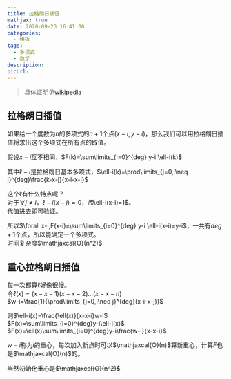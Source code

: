 ```yaml
---
title: 拉格朗日插值
mathjax: true
date: 2020-09-23 16:41:00
categories: 
  - 模板
tags: 
  - 多项式
  - 数学
description: 
picUrl: 
---
```



>具体证明见[wikipedia](https://zh.wikipedia.org/wiki/%E6%8B%89%E6%A0%BC%E6%9C%97%E6%97%A5%E6%8F%92%E5%80%BC%E6%B3%95)  
## 拉格朗日插值
如果给一个度数为$n$的多项式的$n+1$个点$(x-i,y-i)$，那么我们可以用拉格朗日插值将求出这个多项式在所有点的取值。  

假设$x-i$互不相同，$F(k)=\sum\limits_{i=0}^{deg} y-i \ell-i(k)$  

其中$\ell-i$是拉格朗日基本多项式，$\ell-i(k)=\prod\limits_{j=0,i\neq j}^{deg}\frac{k-x-j}{x-i-x-j}$  

这个$\ell$有什么特点呢？  
对于$\forall j\neq i$，$\ell-i(x-j)=0，而$\ell-i(x-i)=1$。  
代值进去即可验证。  

所以$\forall x-i,F(x-i)=\sum\limits_{i=0}^{deg} y-i \ell-i(x-i)=y-i$，一共有$deg+1$个点，所以能确定一个多项式。  
时间复杂度$\mathjaxcal{O}(n^2)$

## 重心拉格朗日插值  

每一次都算$\ell$好像很慢。  
令$\ell(x)=(x-x-1)(x-x-2)...(x-x-n)$  
$w-i=\frac{1}{\prod\limits_{j=0,i\neq j}^{deg}(x-i-x-j)}$  

则$\ell-i(x)=\frac{\ell(x)}{x-x-i}w-i$  
$F(x)=\sum\limits_{i=0}^{deg}y-i\ell-i(x)$  
$F(x)=\ell(x)\sum\limits_{i=0}^{deg}y-i\frac{w-i}{x-x-i}$  

$w-i$称为$i$的重心，每次加入新点时可以$\mathjaxcal{O}(n)$算新重心，计算$F$也是$\mathjaxcal{O}(n)$的。  

~~当然初始化重心是$\mathjaxcal{O}(n^2)$~~  
